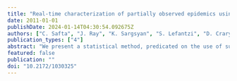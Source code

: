 ```yaml
---
title: "Real-time characterization of partially observed epidemics using surrogate models"
date: 2011-01-01
publishDate: 2024-01-14T04:30:54.092675Z
authors: ["C. Safta", "J. Ray", "K. Sargsyan", "S. Lefantzi", "D. Crary", "K. Cheng"]
publication_types: ["4"]
abstract: "We present a statistical method, predicated on the use of surrogate models, for the 'real-time' characterization of partially observed epidemics. Observations consist of counts of symptomatic patients, diagnosed with the disease, that may be available in the early epoch of an ongoing outbreak. Characterization, in this context, refers to estimation of epidemiological parameters that can be used to provide short-term forecasts of the ongoing epidemic, as well as to provide gross information on the dynamics of the etiologic agent in the affected population e.g., the time-dependent infection rate. The characterization problem is formulated as a Bayesian inverse problem, and epidemiological parameters are estimated as distributions using a Markov chain Monte Carlo (MCMC) method, thus quantifying the uncertainty in the estimates. In some cases, the inverse problem can be computationally expensive, primarily due to the epidemic simulator used inside the inversion algorithm. We present a method, based on replacing the epidemiological model with computationally inexpensive surrogates, that can reduce the computational time to minutes, without a significant loss of accuracy. The surrogates are created by projecting the output of an epidemiological model on a set of polynomial chaos bases; thereafter, computations involving the surrogate model reduce to evaluations of a polynomial. We find that the epidemic characterizations obtained with the surrogate models is very close to that obtained with the original model. We also find that the number of projections required to construct a surrogate model is $O(10)-O(10^2)$ less than the number of samples required by the MCMC to construct a stationary posterior distribution; thus, depending upon the epidemiological models in question, it may be possible to omit the offline creation and caching of surrogate models, prior to their use in an inverse problem. The technique is demonstrated on synthetic data as well as observations from the 1918 influenza pandemic collected at Camp Custer, Michigan."
featured: false
publication: ""
doi: "10.2172/1030325"
---
```


